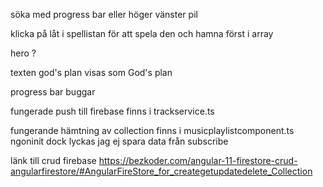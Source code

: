 söka med progress bar eller höger vänster pil

klicka på låt i spellistan för att spela den och hamna först i array

hero ?

texten god's plan visas som God&#39;s plan

progress bar buggar

fungerade push till firebase finns i trackservice.ts

fungerande hämtning av collection finns i musicplaylistcomponent.ts
ngoninit
dock lyckas jag ej spara data från subscribe

länk till crud firebase https://bezkoder.com/angular-11-firestore-crud-angularfirestore/#AngularFireStore_for_creategetupdatedelete_Collection
